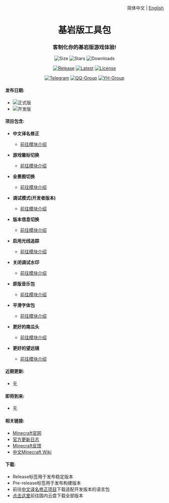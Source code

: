<div align="right">

简体中文 | <a href="/README-en_US.md">English</a>

</div>

<div align="center">

<h1>基岩版工具包</h1>

<h3>客制化你的基岩版游戏体验!</h3>

![Size](https://img.shields.io/github/repo-size/Spectrollay/mcpack_bk?color=skyblue&label=仓库大小)   ![Stars](https://img.shields.io/github/stars/Spectrollay/mcpack_bk?color=greenyellow&label=星标数)   ![Downloads](https://img.shields.io/github/downloads/Spectrollay/mcpack_bk/total?label=总下载量)

[![Release](https://img.shields.io/github/v/release/Spectrollay/mcpack_bk?color=20A162&label=正式版)](https://github.com/Spectrollay/mcpack_bk/releases/latest)   [![Latest](https://img.shields.io/github/v/release/Spectrollay/mcpack_bk?color=43B244&include_prereleases&label=最新版)](https://github.com/Spectrollay/mcpack_bk/releases)   [![License](https://img.shields.io/badge/%E5%8D%8F%E8%AE%AE-CC%20BY--NC--SA%204.0-ff69b4)](https://creativecommons.org/licenses/by-nc-sa/4.0/deed.zh-Hans)

[![Telegram](https://img.shields.io/badge/Telegram-Not%20Available%20Yet-blue)](https://en-telegram.com)   [![QQ-Group](https://img.shields.io/badge/QQ-%E7%BE%A4%E7%BB%84-blue)](http://qm.qq.com/cgi-bin/qm/qr?_wv=1027&k=WVA6aPqtv99hiYleW7vUq5OsBIufCAB1&authKey=B0%2BaXMCTqnmQrGh0wzCZTyWTIPyHS%2FPEM5QXcFfVwroFowNnzs6Yg1er1%2F8Fekqp&noverify=0&group_code=833473609)   [![YH-Group](https://img.shields.io/badge/云湖-%E7%BE%A4%E7%BB%84-blue)](https://yhfx.jwznb.com/share?key=VyTE7W7sLwRl&ts=1684642802)

</div>

<h4>发布日期:</h4>

- ![正式版](https://img.shields.io/github/release-date/Spectrollay/mcpack_bk?label=正式版)
- ![开发版](https://img.shields.io/github/release-date-pre/Spectrollay/mcpack_bk?label=开发版)

<h4>项目包含:</h4>

- **中文译名修正**

    - [前往模块介绍](/Chinese%20Translation%20Revision/README.md)

- **游戏徽标切换**

    - [前往模块介绍](/Title%20Switcher/README.md)

- **全景图切换**

    - [前往模块介绍](/Panorama%20Switcher/README.md)

- **调试模式(开发者版本)**

    - [前往模块介绍](/Debug%20Mode/README.md)

- **版本信息切换**

    - [前往模块介绍](/Version%20Info%20Switcher/README.md)

- **启用光线追踪**

    - [前往模块介绍](/RTX%20ON/README.md)

- **关闭调试水印**

    - [前往模块介绍](/Debug%20Screen%20OFF/README.md)

- **原版音乐包**

    - [前往模块介绍](/Vanilla%20Music/README.md)

- **平滑字体包**

    - [前往模块介绍](/Smooth%20Font/README.md)

- **更好的南瓜头**

    - [前往模块介绍](/Better%20Carved%20Pumpkin/README.md)

- **更好的望远镜**

    - [前往模块介绍](/Better%20Spyglass/README.md)

<h4>近期更新:</h4>

- 无

<h4>即将到来:</h4>

- 无

<h4>相关链接:</h4>

- [Minecraft官网](https://www.minecraft.net/zh-hans)
- [官方更新日志](https://feedback.minecraft.net/hc/en-us/categories/115000410252-Knowledge-Base)
- [Minecraft反馈](https://feedback.minecraft.net)
- [中文Minecraft Wiki](https://minecraft.fandom.com/zh/wiki/Minecraft_Wiki)

<h4>下载:</h4>

- Release标签用于发布稳定版本
- Pre-release标签用于发布构建版本
- 前往[中文译名修正项目](https://github.com/Spectrollay/mclang_cn)下载适配开发版本的语言包
- [点击这里](https://pan.huang1111.cn/s/B5EyC6?path=/)前往国内云盘下载全部版本
